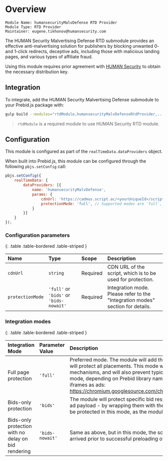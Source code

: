 # Overview

```
Module Name: humansecurityMalvDefense RTD Provider
Module Type: RTD Provider
Maintainer: eugene.tikhonov@humansecurity.com
```

The HUMAN Security Malvertising Defense RTD submodule provides an effective anti-malvertising solution for publishers by blocking unwanted 0- and 1-click redirects,
deceptive ads, including those with malicious landing pages, and various types of affiliate fraud.

Using this module requires prior agreement with [HUMAN Security](https://www.humansecurity.com/) to obtain the necessary distribution key.

## Integration

To integrate, add the HUMAN Security Malvertising Defense submodule to your Prebid.js package with:

```bash
gulp build --modules="rtdModule,humansecurityMalvDefenseRtdProvider,..."
```

> `rtdModule` is a required module to use HUMAN Security RTD module.

## Configuration

This module is configured as part of the `realTimeData.dataProviders` object.

When built into Prebid.js, this module can be configured through the following `pbjs.setConfig` call:

```javascript
pbjs.setConfig({
    realTimeData: {
        dataProviders: [{
            name: 'humansecurityMalvDefense',
            params: {
                cdnUrl: 'https://cadmus.script.ac/<yourUniqueId>/script.js', // Contact HUMAN Security to get your own CDN URL
                protectionMode: 'full', // Supported modes are 'full', 'bids' and 'bids-nowait', see below.
            }
        }]
    }
});
```

### Configuration parameters

{: .table .table-bordered .table-striped }

| Name | Type | Scope | Description |
| :------------ | :------------ | :------------ |:------------ |
| ``cdnUrl`` | ``string`` | Required | CDN URL of the script, which is to be used for protection. |
| ``protectionMode`` | ``'full'`` or ``'bids'`` or ``'bids-nowait'`` | Required | Integration mode. Please refer to the "Integration modes" section for details. |

### Integration modes

{: .table .table-bordered .table-striped }

| Integration Mode | Parameter Value | Description |
| :------------ | :------------ | :------------ |
| Full page protection | ``'full'`` | Preferred mode. The module will add the protector agent script directly to the page, and it will protect all placements. This mode will make the most out of various behavioral detection mechanisms, and will also prevent typical malicious behaviors. Please note that in this mode, depending on Prebid library naming, Chrome may mistakenly tag non-ad-related iframes as ads: <https://chromium.googlesource.com/chromium/src/+/refs/heads/main/docs/ad_tagging.md>.  |
| Bids-only protection | ``'bids'`` | The module will protect specific bid responses - specifically, the HTML that represents the ad payload - by wrapping them with the agent script. Ads served outside of Prebid will not be protected in this mode, as the module can only access ads delivered through Prebid. |
| Bids-only protection with no delay on bid rendering | ``'bids-nowait'`` | Same as above, but in this mode, the script will also *not* wrap those bid responses, which arrived prior to successful preloading of agent script. |
